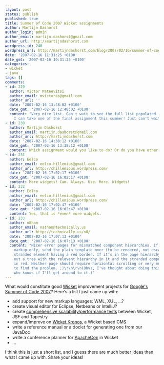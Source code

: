 ```yaml
---
layout: post
status: publish
published: true
title: Summer of Code 2007 Wicket assignments
author: Martijn Dashorst
author_login: admin
author_email: martijn.dashorst@gmail.com
author_url: http://martijndashorst.com
wordpress_id: 240
wordpress_url: http://martijndashorst.com/blog/2007/02/16/summer-of-code-2007-wicket-assignments/
date: '2007-02-16 11:31:25 +0100'
date_gmt: '2007-02-16 10:31:25 +0100'
categories:
- wicket
- java
tags: []
comments:
- id: 229
  author: Victor Mateevitsi
  author_email: mvictoras@gmail.com
  author_url: ''
  date: '2007-02-16 13:48:02 +0100'
  date_gmt: '2007-02-16 12:48:02 +0100'
  content: "Very nice list. Can't wait to see the full list populated. \r\n\r\nI hope
    I can take one of the final assignment this summer! Just can't wait to do it !"
- id: 230
  author: Martijn Dashorst
  author_email: martijn.dashorst@gmail.com
  author_url: http://martijndashorst.com
  date: '2007-02-16 14:38:12 +0100'
  date_gmt: '2007-02-16 13:38:12 +0100'
  content: Which assignment would you like to do? Or do you have other ideas?
- id: 231
  author: Eelco
  author_email: eelco.hillenius@gmail.com
  author_url: http://chillenious.wordpress.com/
  date: '2007-02-16 17:02:17 +0100'
  date_gmt: '2007-02-16 16:02:17 +0100'
  content: More widgets! Can. Always. Use. More. Widgets!
- id: 232
  author: Eelco
  author_email: eelco.hillenius@gmail.com
  author_url: http://chillenious.wordpress.com/
  date: '2007-02-16 17:02:47 +0100'
  date_gmt: '2007-02-16 16:02:47 +0100'
  content: Yes, that is *even* more widgets.
- id: 233
  author: n8han
  author_email: nathan@technically.us
  author_url: http://technically.us/n8/
  date: '2007-02-16 17:07:13 +0100'
  date_gmt: '2007-02-16 16:07:13 +0100'
  content: "Nicer error pages for mismatched component hierarchies. If it's in the
    markup only, send the plain template over (to be rendered, not escaped) with the
    stranded element having a red border. If it's in the page hierarchy only, send
    out a tree with the relevant hierarchy in it and the stranded component outlined
    in red. Neither page should require horizontal scrolling or very much paging-down
    to find the problem. ;)\r\n\r\n(Obvs, I've thought about doing this myself! But
    who knows if I'll get around to it.)"
---
```

<p>What would constitute good <a href="http://wicketframework.org">Wicket</a> improvement projects for <a href="http://google-code-updates.blogspot.com/2007/02/speaking-of-summer.html">Google's Summer of Code 2007</a>? Here's a list I just came up with:</p>
<ul>
<li>add support for new markup languages: WML, XUL, ...?</li>
<li>create visual editor for Eclipse, Netbeans or IntelliJ?</li>
<li>create <a href="http://jroller.com/page/JonathanLocke?entry=more_evidence_wicket_is_fast">comprehensive scalability/performance tests</a> between Wicket, JSF and Tapestry</li>
<li>expand/improve on <a href="http://wicket-stuff.svn.sourceforge.net/viewvc/wicket-stuff/branches/WICKET_1_2/wicket-kronos-cms/">Wicket Kronos</a>, a Wicket based CMS</li>
<li>write a reference manual or a doclet for generating one from our JavaDoc</li>
<li>write a conference planner for <a href="http://apachecon.com">ApacheCon</a> in Wicket</li>
<li>...
</li>
</ul>
<p>I think this is just a short list, and I guess there are much better ideas than what I came up with. Share your ideas!</p>

